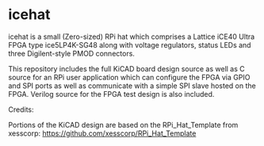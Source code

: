 # icehat

icehat is a small (Zero-sized) RPi hat which comprises a Lattice iCE40 Ultra
FPGA type ice5LP4K-SG48 along with voltage regulators, status LEDs and three
Digilent-style PMOD connectors.

This repository includes the full KiCAD board design source as well as C source
for an RPi user application which can configure the FPGA via GPIO and SPI ports
as well as communicate with a simple SPI slave hosted on the FPGA. Verilog
source for the FPGA test design is also included.

Credits: 

Portions of the KiCAD design are based on the RPi_Hat_Template from
xesscorp: https://github.com/xesscorp/RPi_Hat_Template
